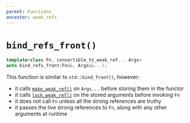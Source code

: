 ```yaml
---
parent: Functions
ancestor: weak_refs
---
```


# `bind_refs_front()`

```c++
template<class Fn, convertible_to_weak_ref... Args>
auto bind_refs_front(Fn&&, Args&&...);
```

This function is similar to `std::bind_front()`, however:
- it calls [`make_weak_ref()`](make_weak_ref.md) on `Args...` before storing them in the functor
- it calls [`lock_weak_ref()`](lock_weak_ref.md) on the stored arguments before invoking `Fn`
- it does not call `Fn` unless all the strong references are truthy
- it passes the live strong references to `Fn`, along with any other arguments at runtime